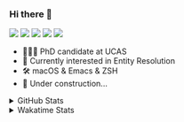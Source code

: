 ### Hi there 👋

[![](https://img.shields.io/badge/-Email-325180?logo=maildotru&logoColor=white&style=flat-square)](mailto:hi@wang.tianshu.me)
[![](https://img.shields.io/badge/-GitHub-black?logo=GitHub&style=flat-square)](https://github.com/tshu-w)
[![](https://img.shields.io/badge/-Telegram-26a5e4?labelColor=fafafa&logo=telegram&style=flat-square)](https://t.me/tshu_w) 
[![](https://img.shields.io/badge/-Twitter-1da1f2?logo=Twitter&logoColor=white&style=flat-square)](https://twitter.com/tshu_w)
[![](https://komarev.com/ghpvc/?username=tshu-w&color=blueviolet&style=flat-square)]()



- 🧑🏻‍🎓 PhD candidate at UCAS
- 🔭 Currently interested in Entity Resolution
- 🛠 macOS & Emacs & ZSH
- 🚧 Under construction...

<details>

<summary>GitHub Stats</summary>

![Tianshu's GitHub stats](https://github-readme-stats.vercel.app/api?username=tshu-w&show_icons=true&theme=buefy&count_private=true)
  
</details>


<details>
  <summary>Wakatime Stats</summary>

  Currently, files accessed by tramp cannot be tracked by wakatime, see https://github.com/wakatime/wakatime-mode/issues/27
  <br>
  
<!--START_SECTION:waka-->
![Code Time](http://img.shields.io/badge/Code%20Time-0%20secs-blue)

**I'm an Early 🐤** 

```text
🌞 Morning    69 commits     ████░░░░░░░░░░░░░░░░░░░░░   17.38% 
🌆 Daytime    215 commits    █████████████░░░░░░░░░░░░   54.16% 
🌃 Evening    109 commits    ██████░░░░░░░░░░░░░░░░░░░   27.46% 
🌙 Night      4 commits      ░░░░░░░░░░░░░░░░░░░░░░░░░   1.01%

```
📅 **I'm Most Productive on Tuesday** 

```text
Monday       60 commits     ███░░░░░░░░░░░░░░░░░░░░░░   15.11% 
Tuesday      110 commits    ███████░░░░░░░░░░░░░░░░░░   27.71% 
Wednesday    48 commits     ███░░░░░░░░░░░░░░░░░░░░░░   12.09% 
Thursday     37 commits     ██░░░░░░░░░░░░░░░░░░░░░░░   9.32% 
Friday       55 commits     ███░░░░░░░░░░░░░░░░░░░░░░   13.85% 
Saturday     50 commits     ███░░░░░░░░░░░░░░░░░░░░░░   12.59% 
Sunday       37 commits     ██░░░░░░░░░░░░░░░░░░░░░░░   9.32%

```


📊 **This Week I Spent My Time On** 

```text
💬 Programming Languages: 
sh                       10 hrs 36 mins      █████████████░░░░░░░░░░░░   52.02% 
Org                      7 hrs 57 mins       █████████░░░░░░░░░░░░░░░░   39.02% 
Bash                     1 hr 6 mins         █░░░░░░░░░░░░░░░░░░░░░░░░   5.41% 
Emacs Lisp               36 mins             ░░░░░░░░░░░░░░░░░░░░░░░░░   3.01% 
JSON                     6 mins              ░░░░░░░░░░░░░░░░░░░░░░░░░   0.53%

🔥 Editors: 
Zsh                      10 hrs 36 mins      █████████████░░░░░░░░░░░░   52.02% 
Emacs                    9 hrs 46 mins       ████████████░░░░░░░░░░░░░   47.98%

🐱‍💻 Projects: 
Unknown Project          7 hrs 55 mins       █████████░░░░░░░░░░░░░░░░   38.89% 
Terminal                 5 hrs 39 mins       ███████░░░░░░░░░░░░░░░░░░   27.76% 
universal-blocker        2 hrs 43 mins       ███░░░░░░░░░░░░░░░░░░░░░░   13.36% 
Dash-User-Contributions  1 hr 22 mins        █░░░░░░░░░░░░░░░░░░░░░░░░   6.77% 
xd_mid                   32 mins             ░░░░░░░░░░░░░░░░░░░░░░░░░   2.67%

💻 Operating System: 
Mac                      16 hrs 3 mins       ███████████████████░░░░░░   78.74% 
Linux                    4 hrs 20 mins       █████░░░░░░░░░░░░░░░░░░░░   21.26%

```

**I Mostly Code in Python** 

```text
Python                   10 repos            ████████████░░░░░░░░░░░░░   47.62% 
HTML                     2 repos             ██░░░░░░░░░░░░░░░░░░░░░░░   9.52% 
Emacs Lisp               2 repos             ██░░░░░░░░░░░░░░░░░░░░░░░   9.52% 
JavaScript               2 repos             ██░░░░░░░░░░░░░░░░░░░░░░░   9.52% 
TeX                      2 repos             ██░░░░░░░░░░░░░░░░░░░░░░░   9.52%

```



 Last Updated on 29/07/2022 08:06:15 UTC
<!--END_SECTION:waka-->
</details>
